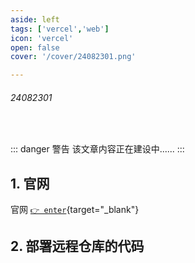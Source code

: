 ```yaml
---
aside: left
tags: ['vercel','web']
icon: 'vercel'
open: false
cover: '/cover/24082301.png'

---
```

 
###### 24082301
 
<br/>
 
::: danger <Badge type='warning'>警告</Badge>
该文章内容正在建设中......
:::
 

##  1. 官网

官网 [`👉 enter`](https://vercel.com/){target="_blank"}


## 2. 部署远程仓库的代码

